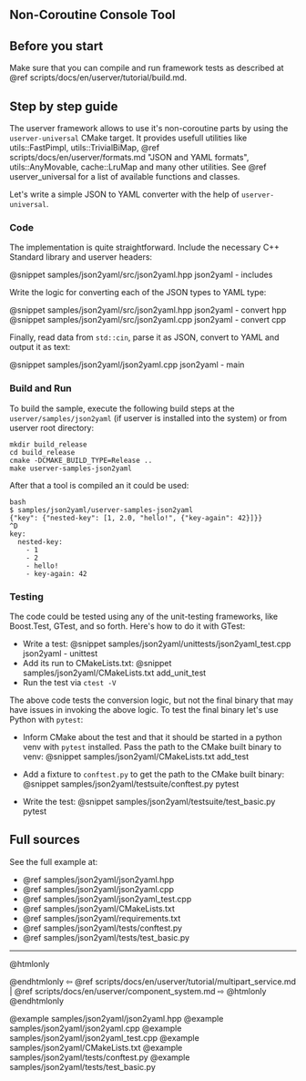 ## Non-Coroutine Console Tool

## Before you start

Make sure that you can compile and run framework tests as described at
@ref scripts/docs/en/userver/tutorial/build.md.


## Step by step guide

The userver framework allows to use it's non-coroutine parts by using the
`userver-universal` CMake target. It provides usefull utilities like
utils::FastPimpl, utils::TrivialBiMap,
@ref scripts/docs/en/userver/formats.md "JSON and YAML formats", utils::AnyMovable,
cache::LruMap and many other utilities. See  @ref userver_universal for a list
of available functions and classes.


Let's write a simple JSON to YAML converter with the help of `userver-universal`.

### Code

The implementation is quite straightforward. Include the necessary C++ Standard
library and userver headers:

@snippet samples/json2yaml/src/json2yaml.hpp  json2yaml - includes

Write the logic for converting each of the JSON types to YAML type:

@snippet samples/json2yaml/src/json2yaml.hpp  json2yaml - convert hpp
@snippet samples/json2yaml/src/json2yaml.cpp  json2yaml - convert cpp

Finally, read data from `std::cin`, parse it as JSON, convert to YAML and
output it as text:

@snippet samples/json2yaml/json2yaml.cpp  json2yaml - main


### Build and Run

To build the sample, execute the following build steps at the
`userver/samples/json2yaml` (if userver is installed into the system) or from
userver root directory:

```
mkdir build_release
cd build_release
cmake -DCMAKE_BUILD_TYPE=Release ..
make userver-samples-json2yaml
```

After that a tool is compiled an it could be used:
```
bash
$ samples/json2yaml/userver-samples-json2yaml
{"key": {"nested-key": [1, 2.0, "hello!", {"key-again": 42}]}}
^D
key:
  nested-key:
    - 1
    - 2
    - hello!
    - key-again: 42

```


### Testing

The code could be tested using any of the unit-testing frameworks, like
Boost.Test, GTest, and so forth. Here's how to do it with GTest:

* Write a test:
  @snippet samples/json2yaml/unittests/json2yaml_test.cpp  json2yaml - unittest
* Add its run to CMakeLists.txt:
  @snippet samples/json2yaml/CMakeLists.txt  add_unit_test
* Run the test via `ctest -V`

The above code tests the conversion logic, but not the final binary that may
have issues in invoking the above logic. To test the final binary let's use
Python with `pytest`:

* Inform CMake about the test and that it should be started in a python venv
  with `pytest` installed. Pass the path to the CMake built binary to venv:
  @snippet samples/json2yaml/CMakeLists.txt  add_test

* Add a fixture to `conftest.py` to get the path to the CMake built binary:
  @snippet samples/json2yaml/testsuite/conftest.py  pytest

* Write the test:
  @snippet samples/json2yaml/testsuite/test_basic.py  pytest


## Full sources

See the full example at:
* @ref samples/json2yaml/json2yaml.hpp
* @ref samples/json2yaml/json2yaml.cpp
* @ref samples/json2yaml/json2yaml_test.cpp
* @ref samples/json2yaml/CMakeLists.txt
* @ref samples/json2yaml/requirements.txt
* @ref samples/json2yaml/tests/conftest.py
* @ref samples/json2yaml/tests/test_basic.py

----------

@htmlonly <div class="bottom-nav"> @endhtmlonly
⇦ @ref scripts/docs/en/userver/tutorial/multipart_service.md | @ref scripts/docs/en/userver/component_system.md ⇨
@htmlonly </div> @endhtmlonly


@example samples/json2yaml/json2yaml.hpp
@example samples/json2yaml/json2yaml.cpp
@example samples/json2yaml/json2yaml_test.cpp
@example samples/json2yaml/CMakeLists.txt
@example samples/json2yaml/tests/conftest.py
@example samples/json2yaml/tests/test_basic.py
